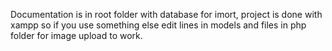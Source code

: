 Documentation is in root folder with database for imort, project is done with xampp so if you use something else
edit lines in models and files in php folder for image upload to work.

